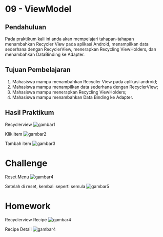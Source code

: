 # 09 - ViewModel

## Pendahuluan

Pada praktikum kali ini anda akan mempelajari tahapan-tahapan menambahkan Recycler View pada aplikasi Android, menampilkan data sederhana dengan RecyclerView, menerapkan Recycling ViewHolders, dan menambahkan DataBinding ke Adapter.

## Tujuan Pembelajaran

1.  Mahasiswa mampu menambahkan Recycler View pada aplikasi android;
2.	Mahasiswa mampu menampilkan data sederhana dengan RecyclerView;
3.	Mahasiswa mampu menerapkan Recycling ViewHolders;
4.	Mahasiswa mampu menambahkan Data Binding ke Adapter.

## Hasil Praktikum

Recyclerview
![gambar1](img/recyclerview.jpg)

Klik item
![gambar2](img/tap1.jpg)

Tambah item 
![gambar3](img/add.jpg)

# Challenge
Reset Menu
![gambar4](img/reset.jpg)

Setelah di reset, kembali seperti semula
![gambar5](img/back.jpg)

# Homework
Recyclerview Recipe
![gambar4](img/rcviewRecipe.jpg)

Recipe Detail
![gambar4](img/detailRecipe.jpg)
